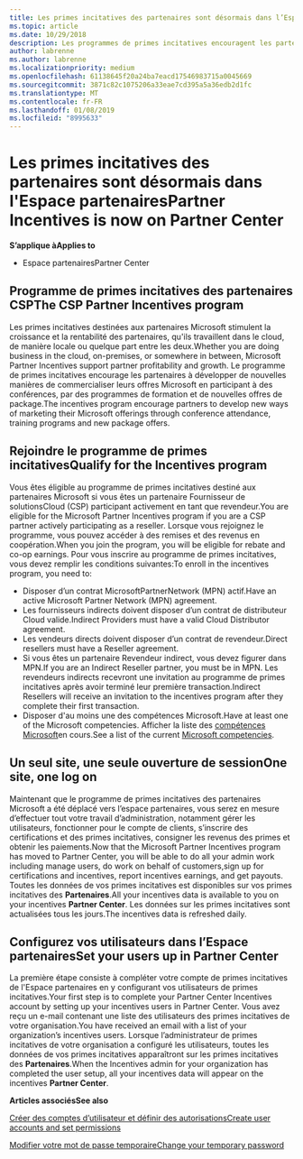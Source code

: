 ```yaml
---
title: Les primes incitatives des partenaires sont désormais dans l’Espace partenaires| Espace partenaires
ms.topic: article
ms.date: 10/29/2018
description: Les programmes de primes incitatives encouragent les partenaires à développer de nouvelles techniques de marketing, proposer des formations, etc.
author: labrenne
ms.author: labrenne
ms.localizationpriority: medium
ms.openlocfilehash: 61138645f20a24ba7eacd17546983715a0045669
ms.sourcegitcommit: 3871c82c1075206a33eae7cd395a5a36edb2d1fc
ms.translationtype: MT
ms.contentlocale: fr-FR
ms.lasthandoff: 01/08/2019
ms.locfileid: "8995633"
---
```

# <a name="partner-incentives-is-now-on-partner-center"></a><span data-ttu-id="f708c-103">Les primes incitatives des partenaires sont désormais dans l'Espace partenaires</span><span class="sxs-lookup"><span data-stu-id="f708c-103">Partner Incentives is now on Partner Center</span></span> 

**<span data-ttu-id="f708c-104">S’applique à</span><span class="sxs-lookup"><span data-stu-id="f708c-104">Applies to</span></span>**

-  <span data-ttu-id="f708c-105">Espace partenaires</span><span class="sxs-lookup"><span data-stu-id="f708c-105">Partner Center</span></span>

## <a name="the-csp-partner-incentives-program"></a><span data-ttu-id="f708c-106">Programme de primes incitatives des partenaires CSP</span><span class="sxs-lookup"><span data-stu-id="f708c-106">The CSP Partner Incentives program</span></span>

<span data-ttu-id="f708c-107">Les primes incitatives destinées aux partenaires Microsoft stimulent la croissance et la rentabilité des partenaires, qu'ils travaillent dans le cloud, de manière locale ou quelque part entre les deux.</span><span class="sxs-lookup"><span data-stu-id="f708c-107">Whether you are doing business in the cloud, on-premises, or somewhere in between, Microsoft Partner Incentives support partner profitability and growth.</span></span> <span data-ttu-id="f708c-108">Le programme de primes incitatives encourage les partenaires à développer de nouvelles manières de commercialiser leurs offres Microsoft en participant à des conférences, par des programmes de formation et de nouvelles offres de package.</span><span class="sxs-lookup"><span data-stu-id="f708c-108">The incentives program encourage partners to develop new ways of marketing their Microsoft offerings through conference attendance, training programs and new package offers.</span></span> 

## <a name="qualify-for-the-incentives-program"></a><span data-ttu-id="f708c-109">Rejoindre le programme de primes incitatives</span><span class="sxs-lookup"><span data-stu-id="f708c-109">Qualify for the Incentives program</span></span>

<span data-ttu-id="f708c-110">Vous êtes éligible au programme de primes incitatives destiné aux partenaires Microsoft si vous êtes un partenaire Fournisseur de solutionsCloud (CSP) participant activement en tant que revendeur.</span><span class="sxs-lookup"><span data-stu-id="f708c-110">You are eligible for the Microsoft Partner Incentives program if you are a CSP partner actively participating as a reseller.</span></span>
<span data-ttu-id="f708c-111">Lorsque vous rejoignez le programme, vous pouvez accéder à des remises et des revenus en coopération.</span><span class="sxs-lookup"><span data-stu-id="f708c-111">When you join the program, you will be eligible for rebate and co-op earnings.</span></span> <span data-ttu-id="f708c-112">Pour vous inscrire au programme de primes incitatives, vous devez remplir les conditions suivantes:</span><span class="sxs-lookup"><span data-stu-id="f708c-112">To enroll in the incentives program, you need to:</span></span> 
- <span data-ttu-id="f708c-113">Disposer d’un contrat MicrosoftPartnerNetwork (MPN) actif.</span><span class="sxs-lookup"><span data-stu-id="f708c-113">Have an active Microsoft Partner Network (MPN) agreement.</span></span>  
- <span data-ttu-id="f708c-114">Les fournisseurs indirects doivent disposer d’un contrat de distributeur Cloud valide.</span><span class="sxs-lookup"><span data-stu-id="f708c-114">Indirect Providers must have a valid Cloud Distributor agreement.</span></span>
- <span data-ttu-id="f708c-115">Les vendeurs directs doivent disposer d’un contrat de revendeur.</span><span class="sxs-lookup"><span data-stu-id="f708c-115">Direct resellers must have a Reseller agreement.</span></span>
- <span data-ttu-id="f708c-116">Si vous êtes un partenaire Revendeur indirect, vous devez figurer dans MPN.</span><span class="sxs-lookup"><span data-stu-id="f708c-116">If you are an Indirect Reseller partner, you must be in MPN.</span></span> <span data-ttu-id="f708c-117">Les revendeurs indirects recevront une invitation au programme de primes incitatives après avoir terminé leur première transaction.</span><span class="sxs-lookup"><span data-stu-id="f708c-117">Indirect Resellers will receive an invitation to the incentives program after they complete their first transaction.</span></span> 
- <span data-ttu-id="f708c-118">Disposer d'au moins une des compétences Microsoft.</span><span class="sxs-lookup"><span data-stu-id="f708c-118">Have at least one of the Microsoft competencies.</span></span> <span data-ttu-id="f708c-119">Afficher la liste des [compétences Microsoft](competencies.md)en cours.</span><span class="sxs-lookup"><span data-stu-id="f708c-119">See a list of the current [Microsoft competencies](competencies.md).</span></span>

## <a name="one-site-one-log-on"></a><span data-ttu-id="f708c-120">Un seul site, une seule ouverture de session</span><span class="sxs-lookup"><span data-stu-id="f708c-120">One site, one log on</span></span>

<span data-ttu-id="f708c-121">Maintenant que le programme de primes incitatives des partenaires Microsoft a été déplacé vers l’espace partenaires, vous serez en mesure d’effectuer tout votre travail d’administration, notamment gérer les utilisateurs, fonctionner pour le compte de clients, s’inscrire des certifications et des primes incitatives, consigner les revenus des primes et obtenir les paiements.</span><span class="sxs-lookup"><span data-stu-id="f708c-121">Now that the Microsoft Partner Incentives program has moved to Partner Center, you will be able to do all your admin work including manage users, do work on behalf of customers,sign up for certifications and incentives, report incentives earnings, and get payouts.</span></span> <span data-ttu-id="f708c-122">Toutes les données de vos primes incitatives est disponibles sur vos primes incitatives des **Partenaires**.</span><span class="sxs-lookup"><span data-stu-id="f708c-122">All your incentives data is available to you on your incentives **Partner Center**.</span></span> <span data-ttu-id="f708c-123">Les données sur les primes incitatives sont actualisées tous les jours.</span><span class="sxs-lookup"><span data-stu-id="f708c-123">The incentives data is refreshed daily.</span></span>
 
## <a name="set-your-users-up-in-partner-center"></a><span data-ttu-id="f708c-124">Configurez vos utilisateurs dans l’Espace partenaires</span><span class="sxs-lookup"><span data-stu-id="f708c-124">Set your users up in Partner Center</span></span>
 
<span data-ttu-id="f708c-125">La première étape consiste à compléter votre compte de primes incitatives de l'Espace partenaires en y configurant vos utilisateurs de primes incitatives.</span><span class="sxs-lookup"><span data-stu-id="f708c-125">Your first step is to complete your Partner Center Incentives account by setting up your incentives users in Partner Center.</span></span> <span data-ttu-id="f708c-126">Vous avez reçu un e-mail contenant une liste des utilisateurs des primes incitatives de votre organisation.</span><span class="sxs-lookup"><span data-stu-id="f708c-126">You have received an email with a list of your organization’s incentives users.</span></span> <span data-ttu-id="f708c-127">Lorsque l’administrateur de primes incitatives de votre organisation a configuré les utilisateurs, toutes les données de vos primes incitatives apparaîtront sur les primes incitatives des **Partenaires**.</span><span class="sxs-lookup"><span data-stu-id="f708c-127">When the Incentives admin for your organization has completed the user setup, all your incentives data will appear on the incentives **Partner Center**.</span></span>

**<span data-ttu-id="f708c-128">Articles associés</span><span class="sxs-lookup"><span data-stu-id="f708c-128">See also</span></span>**

[<span data-ttu-id="f708c-129">Créer des comptes d’utilisateur et définir des autorisations</span><span class="sxs-lookup"><span data-stu-id="f708c-129">Create user accounts and set permissions</span></span>](create-user-accounts-and-set-permissions.md)

[<span data-ttu-id="f708c-130">Modifier votre mot de passe temporaire</span><span class="sxs-lookup"><span data-stu-id="f708c-130">Change your temporary password</span></span>](change-your-temporary-password.md)

